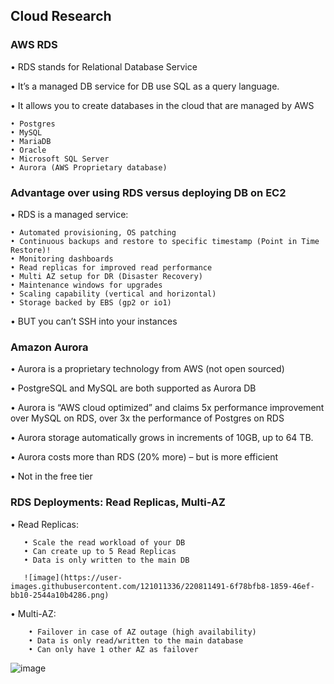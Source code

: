 
## Cloud Research
### AWS RDS
• RDS stands for Relational Database Service

• It’s a managed DB service for DB use SQL as a query language.

• It allows you to create databases in the cloud that are managed by AWS

    • Postgres
    • MySQL
    • MariaDB
    • Oracle
    • Microsoft SQL Server
    • Aurora (AWS Proprietary database)

### Advantage over using RDS versus deploying DB on EC2
• RDS is a managed service:

    • Automated provisioning, OS patching
    • Continuous backups and restore to specific timestamp (Point in Time Restore)!
    • Monitoring dashboards
    • Read replicas for improved read performance
    • Multi AZ setup for DR (Disaster Recovery)
    • Maintenance windows for upgrades
    • Scaling capability (vertical and horizontal)
    • Storage backed by EBS (gp2 or io1)
    
• BUT you can’t SSH into your instances

### Amazon Aurora

• Aurora is a proprietary technology from AWS (not open sourced)

• PostgreSQL and MySQL are both supported as Aurora DB

• Aurora is “AWS cloud optimized” and claims 5x performance improvement over MySQL on RDS, over 3x the performance of Postgres on RDS

• Aurora storage automatically grows in increments of 10GB, up to 64 TB.

• Aurora costs more than RDS (20% more) – but is more efficient

• Not in the free tier

### RDS Deployments: Read Replicas, Multi-AZ
• Read Replicas:

       • Scale the read workload of your DB
       • Can create up to 5 Read Replicas
       • Data is only written to the main DB
       
       ![image](https://user-images.githubusercontent.com/121011336/220811491-6f78bfb8-1859-46ef-bb10-2544a10b4286.png)
• Multi-AZ:

        • Failover in case of AZ outage (high availability)
        • Data is only read/written to the main database
        • Can only have 1 other AZ as failover
![image](https://user-images.githubusercontent.com/121011336/220811544-2450fc33-9808-45a3-8b07-36b708d6ae61.png)



